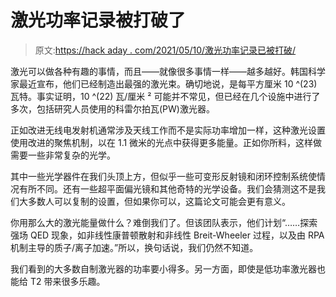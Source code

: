 # 激光功率记录被打破了

> 原文:[https://hack aday . com/2021/05/10/激光功率记录已被打破/](https://hackaday.com/2021/05/10/the-laser-power-record-has-been-broken/)

激光可以做各种有趣的事情，而且——就像很多事情一样——越多越好。韩国科学家最近宣布，他们已经制造出最强的激光束。确切地说，是每平方厘米 10 ^(23) 瓦特。事实证明，10 ^(22) 瓦/厘米 ² 可能并不常见，但已经在几个设施中进行了多次，包括研究人员使用的科雷尔拍瓦(PW)激光器。

正如改进无线电发射机通常涉及天线工作而不是实际功率增加一样，这种激光设置使用改进的聚焦机制，以在 1.1 微米的光点中获得更多能量。正如你所料，这样做需要一些非常复杂的光学。

其中一些光学器件在我们头顶上方，但似乎一些可变形反射镜和闭环控制系统使情况有所不同。还有一些超平面偏光镜和其他奇特的光学设备。我们会猜测这不是我们大多数人可以复制的设置，但如果你可以，这篇论文可能会更有意义。

你用那么大的激光能量做什么？难倒我们了。但该团队表示，他们计划“……探索强场 QED 现象，如非线性康普顿散射和非线性 Breit-Wheeler 过程，以及由 RPA 机制主导的质子/离子加速。”所以，换句话说，我们仍然不知道。

我们看到的大多数自制激光器的功率要小得多。另一方面，即使是低功率激光器也能给 T2 带来很多乐趣。